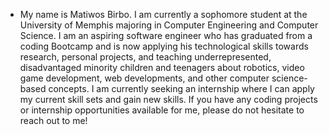 - My name is Matiwos Birbo. 
I am currently a sophomore student at the University of Memphis majoring in Computer Engineering and Computer Science. 
I am an aspiring software engineer who has graduated from a coding Bootcamp and is now applying his technological skills
towards research, personal projects, and teaching underrepresented, disadvantaged minority children and teenagers about robotics, 
video game development, web developments, and other computer science-based concepts. I am currently seeking an internship where I 
can apply my current skill sets and gain new skills. If you have any coding projects or internship opportunities available for me, 
please do not hesitate to reach out to me!
<!---
Matiwosb/Matiwosb is a ✨ special ✨ repository because its `README.md` (this file) appears on your GitHub profile.
You can click the Preview link to take a look at your changes.
--->
